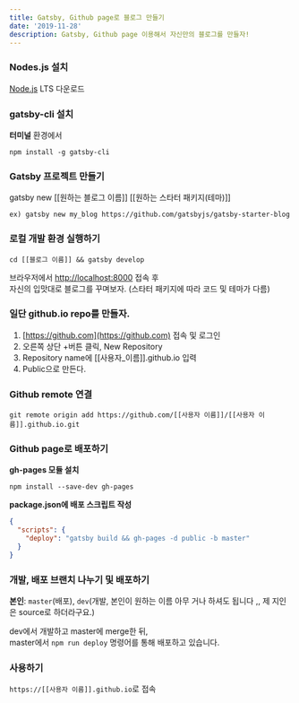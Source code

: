 ```yaml
---
title: Gatsby, Github page로 블로그 만들기
date: '2019-11-28'
description: Gatsby, Github page 이용해서 자신만의 블로그를 만들자!
---
```


### Nodes.js 설치

[Node.js](https://nodejs.org/ko/) LTS 다운로드

### gatsby-cli 설치

**터미널** 환경에서

```Shell
npm install -g gatsby-cli
```

### Gatsby 프로젝트 만들기

gatsby new [[원하는 블로그 이름]] [[원하는 스타터 패키지(테마)]]

```Shell
ex) gatsby new my_blog https://github.com/gatsbyjs/gatsby-starter-blog
```

### 로컬 개발 환경 실행하기

```Shell
cd [[블로그 이름]] && gatsby develop
```

브라우저에서 [http://localhost:8000](http://localhost:8000) 접속 후  
자신의 입맛대로 블로그를 꾸며보자. (스타터 패키지에 따라 코드 및 테마가 다름)

### 일단 github.io repo를 만들자.

1. [https://github.com](https://github.com) 접속 및 로그인
2. 오른쪽 상단 +버튼 클릭, New Repository
3. Repository name에 [[사용자_이름]].github.io 입력
4. Public으로 만든다.

### Github remote 연결

```Shell
git remote origin add https://github.com/[[사용자 이름]]/[[사용자 이름]].github.io.git
```

### Github page로 배포하기

**gh-pages 모듈 설치**

```Shell
npm install --save-dev gh-pages
```

**package.json에 배포 스크립트 작성**

```JSON
{
  "scripts": {
    "deploy": "gatsby build && gh-pages -d public -b master"
  }
}
```

### 개발, 배포 브랜치 나누기 및 배포하기

**본인**: `master`(배포), `dev`(개발, 본인이 원하는 이름 아무 거나 하셔도 됩니다 ,, 제 지인은 source로 하더라구요.)

dev에서 개발하고 master에 merge한 뒤,  
master에서 `npm run deploy` 명령어를 통해 배포하고 있습니다.

### 사용하기

`https://[[사용자 이름]].github.io`로 접속
